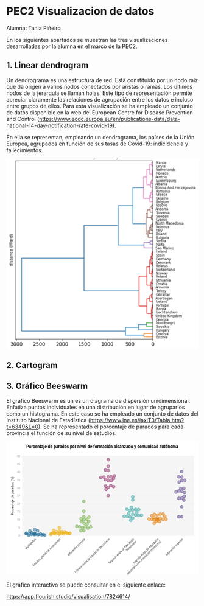 # PEC2 Visualizacion de datos

Alumna: Tania Piñeiro

En los siguientes apartados se muestran las tres visualizaciones desarrolladas por la alumna en el marco de la PEC2.

## 1. Linear dendrogram

Un dendrograma es una estructura de red. Está constituido por un nodo raíz que da origen a varios nodos conectados por aristas o ramas. Los últimos nodos de la jerarquía se llaman hojas. Este tipo de representación permite apreciar claramente las relaciones de agrupación entre los datos e incluso entre grupos de ellos. Para esta visualización se ha empleado un conjunto de datos disponible en la web del European Centre for Disease Prevention and Control (https://www.ecdc.europa.eu/en/publications-data/data-national-14-day-notification-rate-covid-19).

En ella se representan, empleando un dendrograma, los países de la Unión Europea, agrupados en función de sus tasas de Covid-19: indicidencia y fallecimientos.

![Dendrogram](https://github.com/taniapvidal/PEC2_Visualizacion_Pineiro/blob/main/LinearDendrogram.png)

## 2. Cartogram


## 3. Gráfico Beeswarm

El gráfico Beeswarm es un es un diagrama de dispersión unidimensional. Enfatiza puntos individuales en una distribución en lugar de agruparlos como un histograma.
En este caso se ha empleado un conjunto de datos del Instituto Nacional de Estadística (https://www.ine.es/jaxiT3/Tabla.htm?t=6349&L=0). Se ha representado el porcentaje de parados para cada provincia el función de su nivel de estudios.

![Beeswarm](https://github.com/taniapvidal/PEC2_Visualizacion_Pineiro/blob/main/Beeswarm.PNG)

El gráfico interactivo se puede consultar en el siguiente enlace:

https://app.flourish.studio/visualisation/7824614/
